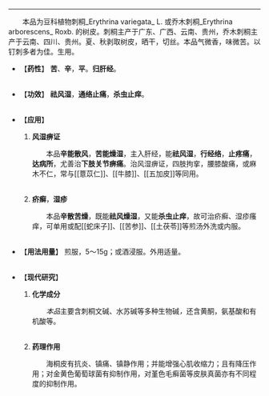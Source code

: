 ---
&emsp;&emsp;本品为豆科植物刺桐_Erythrina variegata_ L. 或乔木刺桐_Erythrina arborescens_ Roxb. 的树皮。刺桐主产于广东、广西、云南、贵州，乔木刺桐主产于云南、四川、贵州。夏、秋剥取树皮，晒干，切丝。本品气微香，味微苦。以钉刺多者为佳。生用。

- 【**药性**】
	**苦**、**辛**，**平**。**归肝经**。<br></br>

- 【**功效**】
	**祛风湿**，**通络止痛**，**杀虫止痒**。<br></br>

- 【**应用**】
	1. **风湿痹证**
		
		&emsp;&emsp;本品**辛能散风**，**苦能燥湿**，主入肝经，能**祛风湿**，**行经络**，**止疼痛**，**达病所**，尤善治**下肢关节痹痛**。治风湿痹证，四肢拘挛，腰膝酸痛，或麻木不仁，常与[[薏苡仁]]、[[牛膝]]、[[五加皮]]等同用。<br></br>
	
	2. **疥癣**，**湿疹**
		
		&emsp;&emsp;本品**辛散苦燥**，既能**祛风燥湿**，又能**杀虫止痒**，故可治疥癣、湿疹瘙痒，可单用或配[[蛇床子]]、[[苦参]]、[[土茯苓]]等煎汤外洗或内服。<br></br>

- 【**用法用量**】
	煎服，5～15g；或酒浸服。外用适量。<br></br>

- 【**现代研究**】
	1. **化学成分**
		
		&emsp;&emsp;<dfn>本品</dfn>主要含刺桐文碱、水苏碱等多种生物碱<dfn>，</dfn>还含黄酮，氨基酸和有机酸等。<br></br>
	
	2. **药理作用**
		
		&emsp;&emsp;海桐皮有抗炎、镇痛、镇静作用；并能增强心肌收缩力；且有降压作用；对金黄色葡萄球菌有抑制作用，对堇色毛癣菌等皮肤真菌亦有不同程度的抑制作用。